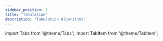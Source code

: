```yaml
---
sidebar_position: 2
title: "Tabulation"
description: "Tabulation Algorithms"
---
```

import Tabs from '@theme/Tabs';
import TabItem from '@theme/TabItem';

